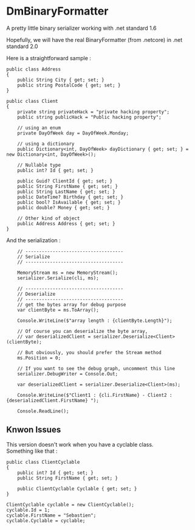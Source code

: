 # DmBinaryFormatter
A pretty little binary serializer working with .net standard 1.6

Hopefully, we will have the real BinaryFormatter (from .netcore) in .net standard 2.0

Here is a straightforward sample :

    public class Address
    {
        public String City { get; set; }
        public string PostalCode { get; set; }
    }

    public class Client
    {
        private string privateHack = "private hacking property";
        public string publicHack = "Public hacking property";

        // using an enum
        private DayOfWeek day = DayOfWeek.Monday;

        // using a dictionary
        public Dictionary<int, DayOfWeek> dayDictionary { get; set; } = new Dictionary<int, DayOfWeek>();

        // Nullable type
        public int? Id { get; set; }

        public Guid? ClientId { get; set; }
        public String FirstName { get; set; }
        public String LastName { get; set; }
        public DateTime? Birthday { get; set; }
        public bool? IsAvailable { get; set; }
        public double? Money { get; set; }

        // Other kind of object
        public Address Address { get; set; }
    }

And the serialization :

        // ------------------------------------
        // Serialize
        // ------------------------------------

        MemoryStream ms = new MemoryStream();
        serializer.Serialize(cli, ms);

        // ------------------------------------
        // Deserialize
        // ------------------------------------
        // get the bytes array for debug purpose
        var clientByte = ms.ToArray();

        Console.WriteLine($"array length : {clientByte.Length}");

        // Of course you can deserialize the byte array, 
        // var deserializedClient = serializer.Deserialize<Client>(clientByte);

        // But obviously, you should prefer the Stream method
        ms.Position = 0;

        // If you want to see the debug graph, uncomment this line
        serializer.DebugWriter = Console.Out;
      
        var deserializedClient = serializer.Deserialize<Client>(ms);

        Console.WriteLine($"Client1 : {cli.FirstName} - Client2 : {deserializedClient.FirstName} ");

        Console.ReadLine();



## Knwon Issues

This version doesn't work when you have a cyclable class.  
Something like that :

    public class ClientCyclable
    {
        public int? Id { get; set; }
        public String FirstName { get; set; }

        public ClientCyclable Cyclable { get; set; }
    }

    ClientCyclable cyclable = new ClientCyclable();
    cyclable.Id = 1;
    cyclable.FirstName = "Sebastien";
    cyclable.Cyclable = cyclable;
    
